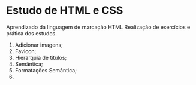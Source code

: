 # Estudo de HTML e CSS

Aprendizado da linguagem de marcação HTML
Realização de exercícios e prática dos estudos.

1. Adicionar imagens;
2. Favicon;
3. Hierarquia de títulos;
4. Semântica;
5. Formatações Semântica;
6. 
